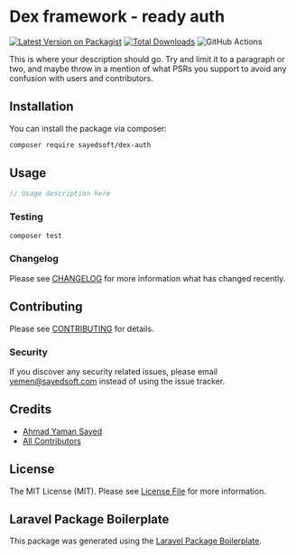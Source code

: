 # Dex framework - ready auth 

[![Latest Version on Packagist](https://img.shields.io/packagist/v/sayedsoft/dex-auth-referral.svg?style=flat-square)](https://packagist.org/packages/sayedsoft/dex-auth-referral)
[![Total Downloads](https://img.shields.io/packagist/dt/sayedsoft/dex-auth-referral.svg?style=flat-square)](https://packagist.org/packages/sayedsoft/dex-auth-referral)
![GitHub Actions](https://github.com/sayedsoft/dex-auth-referral/actions/workflows/main.yml/badge.svg)

This is where your description should go. Try and limit it to a paragraph or two, and maybe throw in a mention of what PSRs you support to avoid any confusion with users and contributors.

## Installation

You can install the package via composer:

```bash
composer require sayedsoft/dex-auth
```

## Usage

```php
// Usage description here
```

### Testing

```bash
composer test
```

### Changelog

Please see [CHANGELOG](CHANGELOG.md) for more information what has changed recently.

## Contributing

Please see [CONTRIBUTING](CONTRIBUTING.md) for details.

### Security

If you discover any security related issues, please email yemen@sayedsoft.com instead of using the issue tracker.

## Credits

-   [Ahmad Yaman Sayed](https://github.com/sayedsoft)
-   [All Contributors](../../contributors)

## License

The MIT License (MIT). Please see [License File](LICENSE.md) for more information.

## Laravel Package Boilerplate

This package was generated using the [Laravel Package Boilerplate](https://laravelpackageboilerplate.com).
